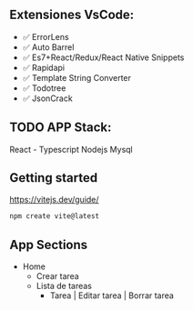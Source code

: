 
## Extensiones VsCode: 

- ✅ ErrorLens
- ✅ Auto Barrel 
- ✅ Es7+React/Redux/React Native Snippets
- ✅ Rapidapi
- ✅ Template String Converter
- ✅ Todotree
- ✅ JsonCrack

## TODO APP Stack: 

React - Typescript
Nodejs
Mysql

## Getting started 

https://vitejs.dev/guide/

````bash
npm create vite@latest

````

## App Sections

- Home
  - Crear tarea
  - Lista de tareas
    - Tarea | Editar tarea | Borrar tarea